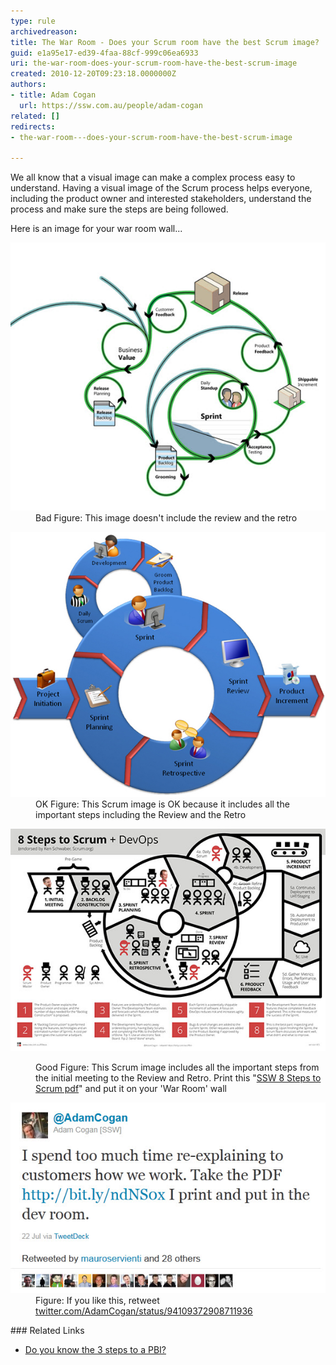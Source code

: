 ```yaml
---
type: rule
archivedreason: 
title: The War Room - Does your Scrum room have the best Scrum image?
guid: e1a95e17-ed39-4faa-88cf-999c06ea6933
uri: the-war-room-does-your-scrum-room-have-the-best-scrum-image
created: 2010-12-20T09:23:18.0000000Z
authors:
- title: Adam Cogan
  url: https://ssw.com.au/people/adam-cogan
related: []
redirects:
- the-war-room---does-your-scrum-room-have-the-best-scrum-image

---
```


We all know that a visual image can make a complex process easy to understand. Having a visual image of the Scrum process helps everyone, including the product owner and interested stakeholders, understand the process and make sure the steps are being followed. 

Here is an image for your war room wall...  
<!--endintro-->
<dl class="badImage"><dt>
      <img src="SCRUMImage-bad02.jpg" alt="bad scrum"> 
   </dt><dd>Bad Figure: This image doesn't include the review and the retro</dd></dl><dl class="badImage"><dt>
      <img src="SCRUMImage-good.jpg" alt="scrum process"> 
   </dt><dd>OK Figure: This Scrum image is OK because it includes all the important steps including the Review and the Retro</dd></dl><dl class="goodImage"><dl class="ssw15-rteElement-ImageArea">
      <a href="/Documents/8StepstoScrum.pdf"><img src="8Steps_preview.jpg" alt="8 steps to scrum"></a></dl><dd>Good Figure: This Scrum image includes all the important steps from the initial meeting to the Review and Retro. Print this "<a href="/Documents/8StepstoScrum.pdf">SSW 8 Steps to Scrum pdf</a>" and put it on your 'War Room' wall</dd></dl><dl class="image"><dt>
      <img src="scrum-twitter.jpg" alt="retweet">
   </dt><dd>Figure: If you like this, retweet  
      <a href="https://twitter.com/AdamCogan/status/94109372908711936" target="_blank">twitter.com/AdamCogan/status/94109372908711936</a></dd></dl>
### Related Links

* [Do you know the 3 steps to a PBI?](/Pages/Do-you-know-the-3-steps-to-a-PBI.aspx)
